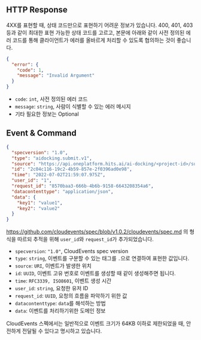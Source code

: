 ## HTTP Response

4XX를 표현할 때, 상태 코드만으로 표현하기 어려운 정보가 있습니다. 400, 401, 403 등과 같이 최대한 표현 가능한 상태 코드를 고르고, 본문에 아래와 같이 사전 정의된 에러 코드를 통해 클라이언트가 에러를 올바르게 처리할 수 있도록 협의하는 것이 좋습니다.

```json
{
  "error": {
    "code": 1,
    "message": "Invalid Argument"
  }
}
```

- `code`: `int`, 사전 정의된 에러 코드
- `message`: `string`, 사람이 식별할 수 있는 에러 메시지
- 기타 필요한 정보는 Optional

## Event & Command

```json
{
  "specversion": "1.0",
  "type": "aidocking.submit.v1",
  "source": "https://api.oneplatform.hits.ai/ai-docking/<project-id>/submit",
  "id": "2c04c116-19c2-4b59-857e-2f0396ad0e98",
  "time": "2022-07-02T21:59:07.975Z",
  "user_id": "1",
  "request_id": "8570baa3-666b-4b6b-9158-6643208354a6",
  "datacontenttype": "application/json",
  "data": {
    "key1": "value1",
    "key2": "value2"
  }
}
```

https://github.com/cloudevents/spec/blob/v1.0.2/cloudevents/spec.md 의 형식을 따르되 추적을 위해 `user_id`와 `request_id`가 추가되었습니다.

- `specversion`: `"1.0"`, CloudEvents spec version
- `type`: `string`, 이벤트를 구분할 수 있는 태그를 `.`으로 연결하여 표현한 값입니다.
- `source`: `URI`, 이벤트가 발생한 위치
- `id`: `UUID`, 이벤트 고유 번호로 이벤트를 생성할 때 같이 생성해주면 됩니다.
- `time`: `RFC3339, ISO8601`, 이벤트 생성 시간
- `user_id`: `string`, 요청한 유저 ID
- `request_id`: `UUID`, 요청의 흐름을 파악하기 위한 값
- `datacontenttype`: `data`를 해석하는 방법
- `data`: 이벤트를 처리하기위한 도메인 정보

CloudEvents 스펙에서는 일반적으로 이벤트 크기가 64KB 이하로 제한되었을 때, 안전하게 전달될 수 있다고 명시하고 있습니다.
